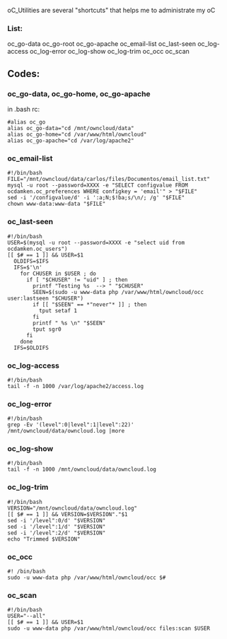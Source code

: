 oC_Utilities are several "shortcuts" that helps me to administrate my oC
 

### List:

oc_go-data
oc_go-root
oc_go-apache
oc_email-list
oc_last-seen
oc_log-access
oc_log-error
oc_log-show
oc_log-trim
oc_occ
oc_scan

## Codes:

### oc_go-data, oc_go-home, oc_go-apache

in .bash rc:
```
#alias oc_go
alias oc_go-data="cd /mnt/owncloud/data"
alias oc_go-home="cd /var/www/html/owncloud"
alias oc_go-apache="cd /var/log/apache2"
```

### oc_email-list
```
#!/bin/bash
FILE="/mnt/owncloud/data/carlos/files/Documentos/email_list.txt"
mysql -u root --password=XXXX -e "SELECT configvalue FROM ocdamken.oc_preferences WHERE configkey = 'email'" > "$FILE"
sed -i '/configvalue/d' -i ':a;N;$!ba;s/\n/; /g' "$FILE"
chown www-data:www-data "$FILE"
```

### oc_last-seen
```
#!/bin/bash
USER=$(mysql -u root --password=XXXX -e "select uid from ocdamken.oc_users")
[[ $# == 1 ]] && USER=$1
  OLDIFS=$IFS
  IFS=$'\n'
    for CHUSER in $USER ; do
      if [ "$CHUSER" != "uid" ] ; then
        printf "Testing %s  --> " "$CHUSER"
        SEEN=$(sudo -u www-data php /var/www/html/owncloud/occ user:lastseen "$CHUSER")
        if [[ "$SEEN" == *"never"* ]] ; then
          tput setaf 1
        fi
        printf " %s \n" "$SEEN"
        tput sgr0
      fi
    done
  IFS=$OLDIFS
```

### oc_log-access
```
#!/bin/bash
tail -f -n 1000 /var/log/apache2/access.log
```

### oc_log-error
```
#!/bin/bash
grep -Ev '(level":0|level":1|level":22)' /mnt/owncloud/data/owncloud.log |more
```

### oc_log-show
```
#!/bin/bash
tail -f -n 1000 /mnt/owncloud/data/owncloud.log
```

### oc_log-trim
```
#!/bin/bash
VERSION="/mnt/owncloud/data/owncloud.log"
[[ $# == 1 ]] && VERSION=$VERSION"."$1
sed -i '/level":0/d' "$VERSION"
sed -i '/level":1/d' "$VERSION"
sed -i '/level":2/d' "$VERSION"
echo "Trimmed $VERSION"
```
### oc_occ

```
#! /bin/bash
sudo -u www-data php /var/www/html/owncloud/occ $#
```
### oc_scan
```
#!/bin/bash
USER="--all"
[[ $# == 1 ]] && USER=$1
sudo -u www-data php /var/www/html/owncloud/occ files:scan $USER
```
